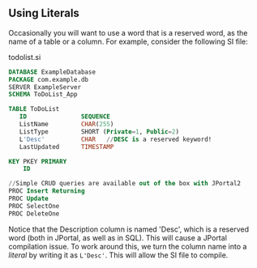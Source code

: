 ## Using Literals
Occasionally you will want to use a word that is a reserved word, as the name of a table or a column. For example, consider the following SI file:

todolist.si
```sql hl_lines="10"
DATABASE ExampleDatabase
PACKAGE com.example.db
SERVER ExampleServer
SCHEMA ToDoList_App

TABLE ToDoList
   ID               SEQUENCE
   ListName         CHAR(255)
   ListType         SHORT (Private=1, Public=2)
   L'Desc'          CHAR   //DESC is a reserved keyword!
   LastUpdated      TIMESTAMP

KEY PKEY PRIMARY
    ID

//Simple CRUD queries are available out of the box with JPortal2
PROC Insert Returning
PROC Update
PROC SelectOne
PROC DeleteOne
```




Notice that the Description column is named 'Desc', which is a reserved word (both in JPortal, as well as in SQL). 
This will cause a JPortal compilation issue. To work around this, we turn the column name into a *literal* by 
writing it as `L'Desc'`. This will allow the SI file to compile.

